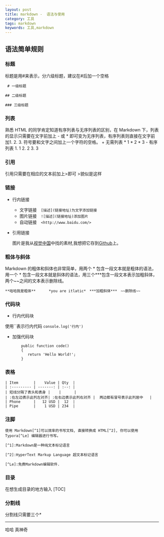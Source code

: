 ```yaml
---
layout: post
title: markdown -  语法与使用
category: 工具
tags: markdown
keywords: 工具,markdown
---
```


## 语法简单规则
### 标题
标题是用#来表示，分六级标题，建议在#后加一个空格

     # 一级标题

    ## 二级标题

    ### 三级标题

### 列表
熟悉 HTML 的同学肯定知道有序列表与无序列表的区别，在 Markdown 下，列表的显示只需要在文字前加上 - 或 * 即可变为无序列表，有序列表则直接在文字前加1. 2. 3. 符号要和文字之间加上一个字符的空格。
    + 无需列表
        * 1
        * 2
        * 3
    - 有序列表
        1. 1
        2. 2
        3. 3

### 引用
引用只需要在相应的文本前加上>即可
    >貌似是这样

### 链接

* 行内链接

    - 文字链接　`[描述](链接地址)为文字添加链接`
    - 图片链接　`![描述](链接地址)添加图片`
    - 自动链接　`<http://www.baidu.com/>`

* 引用链接

    图片是我从[视觉中国][1]中找的素材,我想把它存到[Github][2]上。

    [1]:https://www.vcg.com "vcg"
    [2]:https://github.com "Github"

### 粗体与斜体
Markdown 的粗体和斜体也非常简单，用两个 * 包含一段文本就是粗体的语法，用一个 * 包含一段文本就是斜体的语法，用三个***包含一段文本表示加粗斜体，两个~~之间的文本表示删除线。

    **哈哈我是粗体**      *you are itlatic*　***加粗斜体***　~~删除线~~

### 代码块

* 行内代码块

使用``表示行内代码
    `console.log('行内')`

* 加强代码块

    ```
        public function code()
        {
           return 'Hello World!';
        }
    ```
### 表格

    | Item       |    Value | Qty  |
    | :‐‐‐‐‐‐‐‐‐ | ‐‐‐‐‐‐‐: | :‐‐: |
    | 短线分隔了表头和表身 |    |      |
    | :在左边表示此列左对齐| :在右边表示此列右对齐 |  两边都有冒号表示此列居中   |
    | Phone      |   12 USD |  12  |
    | Pipe       |    1 USD | 234  |

### 注脚

    使用 Markdown[^1]可以效率的书写文档, 直接转换成 HTML[^2], 你可以使用 Typora[^Le] 编辑器进行书写。

    [^1]:Markdown是一种纯文本标记语言

    [^2]:HyperText Markup Language 超文本标记语言

    [^Le]:免费Markdown编辑软件.

### 目录
在想生成目录的地方输入 [TOC]

### 分割线
分割线只需要三个*

***

哈哈 真神奇
